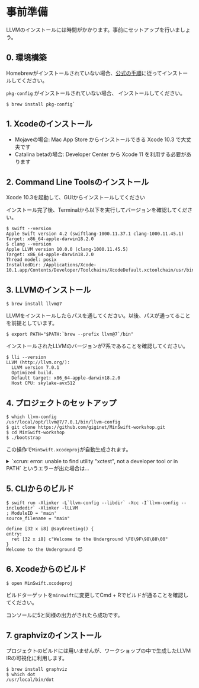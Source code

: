 # 事前準備

LLVMのインストールには時間がかかります。事前にセットアップを行いましょう。

## 0. 環境構築

Homebrewがインストールされていない場合、[公式の手順](https://brew.sh/index_ja)に従ってインストールしてください。

`pkg-config` がインストールされていない場合、 インストールしてください。

```console
$ brew install pkg-config`
```

## 1. Xcodeのインストール

- Mojaveの場合: Mac App Store からインストールできる Xcode 10.3 で大丈夫です
- Catalina betaの場合: Developer Center から Xcode 11 を利用する必要があります

## 2. Command Line Toolsのインストール

Xcode 10.3を起動して、GUIからインストールしてください

インストール完了後、Terminalから以下を実行してバージョンを確認してください。

```console
$ swift --version
Apple Swift version 4.2 (swiftlang-1000.11.37.1 clang-1000.11.45.1)
Target: x86_64-apple-darwin18.2.0
$ clang --version
Apple LLVM version 10.0.0 (clang-1000.11.45.5)
Target: x86_64-apple-darwin18.2.0
Thread model: posix
InstalledDir: /Applications/Xcode-10.1.app/Contents/Developer/Toolchains/XcodeDefault.xctoolchain/usr/bin
```

## 3. LLVMのインストール

```console
$ brew install llvm@7
```

LLVMをインストールしたらパスを通してください。以後、パスが通ってることを前提としています。

```console
$ export PATH="$PATH:`brew --prefix llvm@7`/bin"
```

インストールされたLLVMのバージョンが7系であることを確認してください。

```console
$ lli --version
LLVM (http://llvm.org/):
  LLVM version 7.0.1
  Optimized build.
  Default target: x86_64-apple-darwin18.2.0
  Host CPU: skylake-avx512
```

## 4. プロジェクトのセットアップ

```console
$ which llvm-config
/usr/local/opt/llvm@7/7.0.1/bin/llvm-config
$ git clone https://github.com/giginet/MinSwift-workshop.git
$ cd MinSwift-workshop
$ ./bootstrap
```

この操作で`MinSwift.xcodeproj`が自動生成されます。

<details><summary>`xcrun: error: unable to find utility "xctest", not a developer tool or in PATH` というエラーが出た場合は…</summary>
<p>

`xcode-select` でdeveloper directoryへのpathが通っていない可能性があります。

```console
$ sudo xcode-select -s /Applications/Xcode.app/Contents/Developer
$ xcode-select -p
/Applications/Xcode.app/Contents/Developer
```

Xcode betaのユーザーはpathを読み替えてください。

</p>
</details>

## 5. CLIからのビルド

```console
$ swift run -Xlinker -L`llvm-config --libdir` -Xcc -I`llvm-config --includedir` -Xlinker -lLLVM
; ModuleID = 'main'
source_filename = "main"

define [32 x i8] @sayGreeting() {
entry:
  ret [32 x i8] c"Welcome to the Underground \F0\9F\98\88\00"
}
Welcome to the Underground 😈
```

## 6. Xcodeからのビルド

```
$ open MinSwift.xcodeproj
```

ビルドターゲットを`minswift`に変更してCmd + Rでビルドが通ることを確認してください。

コンソールに5と同様の出力がされたら成功です。

## 7. graphvizのインストール

プロジェクトのビルドには用いませんが、ワークショップの中で生成したLLVM IRの可視化に利用します。

```console
$ brew install graphviz
$ which dot
/usr/local/bin/dot
```
